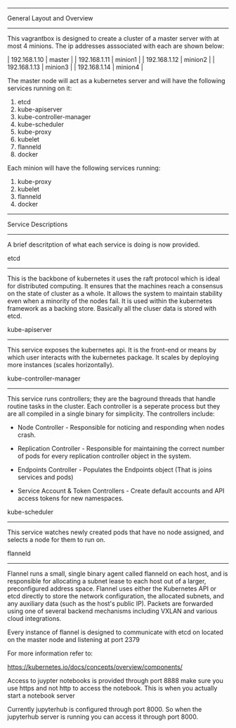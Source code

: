 ******************************************************************
General Layout and Overview
******************************************************************

This vagrantbox is designed to create a cluster of a master server 
with at most 4 minions. The ip addresses asssociated with each are 
shown below:

| 192.168.1.10 | master |
| 192.168.1.11 | minion1 |
| 192.168.1.12 | minion2 |
| 192.168.1.13 | minion3 |
| 192.168.1.14 | minion4 |

The master node will act as a kubernetes server and will have the 
following services running on it:

1. etcd
2. kube-apiserver
3. kube-controller-manager
4. kube-scheduler
5. kube-proxy
6. kubelet
7. flanneld
8. docker

Each minion will have the following services running:

1. kube-proxy
2. kubelet
3. flanneld
4. docker

******************************************************************
Service Descriptions
******************************************************************

A brief descritption of what each service is doing is now provided. 

etcd
******************************************************************

This is the backbone of kubernetes it uses the raft protocol which
is ideal for distributed computing. It ensures that the machines 
reach a consensus on the state of cluster as a whole. It allows the
system to maintain stability even when a minority of the nodes fail.
It is used within the kubernetes framework as a backing store. 
Basically all the cluser data is stored with etcd. 

kube-apiserver
******************************************************************

This service exposes the kubernetes api. It is the front-end or means
by which user interacts with the kubernetes package. It scales by 
deploying more instances (scales horizontally).

kube-controller-manager
******************************************************************

This service runs controllers; they are the baground threads that 
handle routine tasks in the cluster. Each controller is a seperate 
process but they are all compiled in a single binary for 
simplicity. The controllers include:

 * Node Controller - Responsible for noticing and responding when
                     nodes crash.

 * Replication Controller - Responsible for maintaining the correct
                     number of pods for every replication
                     controller object in the system.

 * Endpoints Controller - Populates the Endpoints object (That is 
                     joins services and pods)

 * Service Account & Token Controllers - Create default accounts
                     and API access tokens for new namespaces. 

kube-scheduler
******************************************************************

This service watches newly created pods that have no node assigned,
and selects a node for them to run on. 

flanneld
******************************************************************

Flannel runs a small, single binary agent called flanneld on each 
host, and is responsible for allocating a subnet lease to each host 
out of a larger, preconfigured address space. Flannel uses either 
the Kubernetes API or etcd directly to store the network 
configuration, the allocated subnets, and any auxiliary data (such as 
the host's public IP). Packets are forwarded using one of several 
backend mechanisms including VXLAN and various cloud integrations.

Every instance of flannel is designed to communicate with etcd on located
on the master node and listening at port 2379

For more information refer to: 

https://kubernetes.io/docs/concepts/overview/components/

Access to juypter notebooks is provided through port 8888 make sure you use
https and not http to access the notebook. This is when you actually start a 
notebook server

Currently jupyterhub is configured through port 8000. So when the jupyterhub 
server is running you can access it through port 8000.  
